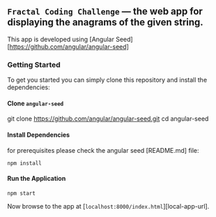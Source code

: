 
## `Fractal Coding Challenge` — the web app for displaying the anagrams of the given string.
This app is developed using [Angular Seed][https://github.com/angular/angular-seed]

### Getting Started
To get you started you can simply clone this repository and install the dependencies:

#### Clone `angular-seed`
git clone https://github.com/angular/angular-seed.git
cd angular-seed

#### Install Dependencies
for prerequisites please check the angular seed [README.md] file:
```
npm install
```

#### Run the Application
```
npm start
```
Now browse to the app at [`localhost:8000/index.html`][local-app-url].